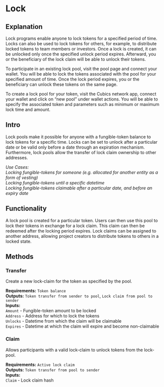 # Lock

## Explanation
Lock programs enable anyone to lock tokens for a specified period of time. Locks can also be used to lock tokens for others, for example, to distribute locked tokens to team members or investors. Once a lock is created, it can be unlocked only once the specified unlock period expires. Afterward, you or the beneficiary of the lock claim will be able to unlock their tokens.

To participate in an existing lock pool, visit the pool page and connect your wallet. You will be able to lock the tokens associated with the pool for your specified amount of time. Once the lock period expires, you or the beneficiary can unlock these tokens on the same page.

To create a lock pool for your token, visit the Cubics network app, connect your wallet and click on “new pool” under wallet actions. You will be able to specify the associated token and parameters such as minimum or maximum lock time and amount.

## Intro
Lock pools make it possible for anyone with a fungible-token balance to lock tokens for a specific time. Locks can be set to unlock after a particular date or be valid only before a date through an expiration mechanism. Furthermore, lock pools allow the transfer of lock claim ownership to other addresses.

*Use Cases:  
Locking fungible-tokens for someone (e.g. allocated for another entity as a form of vesting)  
Locking fungible-tokens until a specific datetime  
Locking fungible-tokens claimable after a particular date, and before an expiry date*

## Functionality
A lock pool is created for a particular token. Users can then use this pool to lock their tokens in exchange for a lock claim. This claim can then be redeemed after the locking period expires. Lock claims can be assigned to another address, allowing project creators to distribute tokens to others in a locked state.

## Methods

### Transfer
Create a new lock-claim for the token as specified by the pool.

**Requirements:** `Token balance`  
**Outputs:** `Token transfer from sender to pool`, `Lock claim from pool to sender`  
**Inputs:**  
`Amount` - Fungible-token amount to be locked  
`Address` - Address for which to lock the tokens  
`Unlocks` - Datetime from which the claim will be claimable  
`Expires` - Datetime at which the claim will expire and become non-claimable  

### Claim
Allows participants with a valid lock-claim to unlock tokens from the lock-pool.

**Requirements:** `Active lock claim`  
**Outputs:** `Token transfer from pool to sender`  
**Inputs:**  
`Claim` - Lock claim hash  

<div style="page-break-after: always; visibility: hidden">\pagebreak</div>